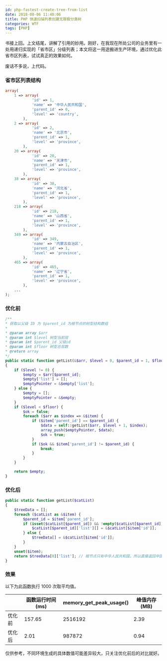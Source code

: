 ```yaml
---
id: php-fastest-create-tree-from-list
date: 2018-08-06 11:40:06
title: PHP 快速扫描列表创建无限极分类树
categories: WTF
tags: [PHP]
---
```


书接上回。上文结尾，讲解了引用的妙用。刚好，在我现在所处公司的业务里有一处用递归实现的「省市区」分级列表；本文将这一用途搬进生产环境，通过优化此省市区列表，试试真正的效果如何。

废话不多说，上代码。

### 省市区列表结构

```php
array(
    1 => array(
            'id' => 1,
            'name' => '中华人民共和国',
            'parent_id' => 0,
            'level' => 'country',
        ),
    2 => array(
            'id' => 2,
            'name' => '北京市',
            'parent_id' => 1,
            'level' => 'province',
        ),
    20 => array(
            'id' => 20,
            'name' => '天津市',
            'parent_id' => 1,
            'level' => 'province',
        ),
    38 => array(
            'id' => 38,
            'name' => '河北省',
            'parent_id' => 1,
            'level' => 'province',
        ),
    218 => array(
            'id' => 218,
            'name' => '山西省',
            'parent_id' => 1,
            'level' => 'province',
        ),
    349 => array(
            'id' => 349,
            'name' => '内蒙古自治区',
            'parent_id' => 1,
            'level' => 'province',
        ),
    465 => array(
            'id' => 465,
            'name' => '辽宁省',
            'parent_id' => 1,
            'level' => 'province',
        ),
    ...
);
```

### 优化前

```php
/**
* 获取以父级 ID 为 $parent_id 为根节点的树型结构数组
*
* @param array $arr
* @param int $level 树型当前层
* @param int $parent_id 父级id
* @param int $floor 树型总层数
* @return array
*/
public static function getList(&$arr, $level = 0, $parent_id = 1, $floor = 3)
{
    if ($level != 0) {
        $empty = $arr[$parent_id];
        $empty['list'] = [];
        $emptyPointer = &$empty['list'];
    } else {
        $empty = [];
        $emptyPointer = &$empty;
    }
    if ($level < $floor) {
        $ok = false;
        foreach ($arr as $index => &$item) {
            if ($item['parent_id'] == $parent_id) {
                $data = self::getList($arr, $level + 1, $index);
                array_push($emptyPointer, $data);
                $ok = true;
            }
            if ($ok && $item['parent_id'] != $parent_id) {
                break;
            }
        }
    }

    return $empty;
}
```

### 优化后

```php
public static function getList($catList)
{
    $treeData = [];
    foreach ($catList as &$item) {
        $parent_id = $item['parent_id'];
        if (isset($catList[$parent_id]) && !empty($catList[$parent_id])) {
            $catList[$parent_id]['list'][] = &$catList[$item['id']];
        } else {
            $treeData[] = &$catList[$item['id']];
        }
    }
    unset($item);
    return $treeData[0]['list']; // 根节点只有中华人民共和国，所以直接返回中国的所有子节点
}
```

### 效果

以下为此函数执行 1000 次取平均值。

|        | 函数运行时间 (ms) | memory_get_peak_usage() | 峰值内存 (MB) |
| ------ | ----------------- | ----------------------- | ------------- |
| 优化前 | 157.65            | 2516192                 | 2.39          |
| 优化后 | 2.01              | 987872                  | 0.94          |

仅供参考，不同环境生成的具体数值可能差异较大，只关注优化前后的对比就好。
